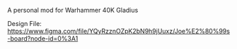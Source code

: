 A personal mod for Warhammer 40K Gladius

Design File:
https://www.figma.com/file/YQyRzznOZpK2bN9h9jUuxz/Joe%E2%80%99s-board?node-id=0%3A1
